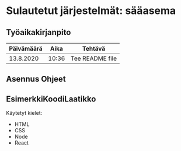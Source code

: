 # Sulautetut järjestelmät: sääasema

## Työaikakirjanpito
Päivämäärä | Aika | Tehtävä
------------ | ------------- | -------------
13.8.2020 | 10:36 | Tee README file

## Asennus Ohjeet

## EsimerkkiKoodiLaatikko
Käytetyt kielet:
* HTML
* CSS
* Node
* React
